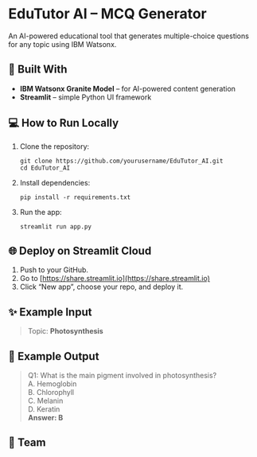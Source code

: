 # EduTutor AI – MCQ Generator

An AI-powered educational tool that generates multiple-choice questions for any topic using IBM Watsonx.

## 🧠 Built With
- **IBM Watsonx Granite Model** – for AI-powered content generation
- **Streamlit** – simple Python UI framework

## 💻 How to Run Locally

1. Clone the repository:
   ```
   git clone https://github.com/yourusername/EduTutor_AI.git
   cd EduTutor_AI
   ```

2. Install dependencies:
   ```
   pip install -r requirements.txt
   ```

3. Run the app:
   ```
   streamlit run app.py
   ```

## 🌐 Deploy on Streamlit Cloud

1. Push to your GitHub.
2. Go to [https://share.streamlit.io](https://share.streamlit.io)
3. Click “New app”, choose your repo, and deploy it.

## ✨ Example Input
> Topic: **Photosynthesis**

## 📄 Example Output
> Q1: What is the main pigment involved in photosynthesis?  
> A. Hemoglobin  
> B. Chlorophyll  
> C. Melanin  
> D. Keratin  
> **Answer: B**

## 👥 Team
